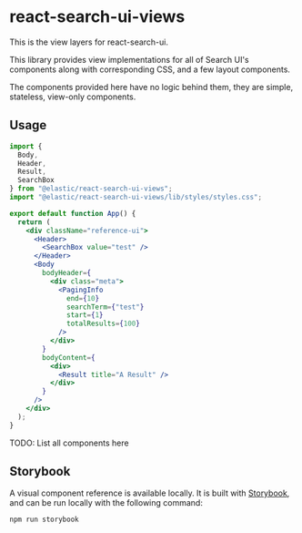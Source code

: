 # react-search-ui-views

This is the view layers for react-search-ui.

This library provides view implementations for all of Search UI's components along with corresponding CSS, and a few layout components.

The components provided here have no logic behind them, they are simple, stateless,
view-only components.

## Usage

```jsx
import {
  Body,
  Header,
  Result,
  SearchBox
} from "@elastic/react-search-ui-views";
import "@elastic/react-search-ui-views/lib/styles/styles.css";

export default function App() {
  return (
    <div className="reference-ui">
      <Header>
        <SearchBox value="test" />
      </Header>
      <Body
        bodyHeader={
          <div class="meta">
            <PagingInfo
              end={10}
              searchTerm={"test"}
              start={1}
              totalResults={100}
            />
          </div>
        }
        bodyContent={
          <div>
            <Result title="A Result" />
          </div>
        }
      />
    </div>
  );
}
```

TODO: List all components here

## Storybook

A visual component reference is available locally. It is built with [Storybook](https://storybook.js.org/), and can be run locally with the following command:

```
npm run storybook
```
